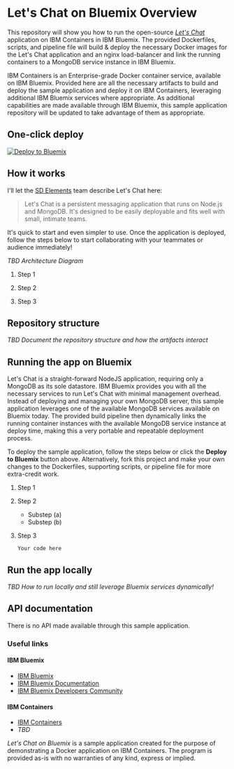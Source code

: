# Let's Chat on Bluemix Overview

This repository will show you how to run the open-source [_Let's Chat_](http://sdelements.github.io/lets-chat/) application on IBM Containers in IBM Bluemix.  The provided Dockerfiles, scripts, and pipeline file will build & deploy the necessary Docker images for the Let's Chat application and an nginx load-balancer and link the running containers to a MongoDB service instance in IBM Bluemix.

IBM Containers is an Enterprise-grade Docker container service, available on IBM Bluemix.  Provided here are all the necessary artifacts to build and deploy the sample application and deploy it on IBM Containers, leveraging additional IBM Bluemix services where appropriate.  As additional capabilities are made available through IBM Bluemix, this sample application repository will be updated to take advantage of them as appropriate.

## One-click deploy
[![Deploy to Bluemix](https://bluemix.net/deploy/button.png)](https://bluemix.net/deploy)

## How it works
I'll let the [SD Elements](http://sdelements.github.io/lets-chat/) team describe Let's Chat here:
> Let's Chat is a persistent messaging application that runs on Node.js and MongoDB. It's designed to be easily deployable and fits well with small, intimate teams.

It's quick to start and even simpler to use.  Once the application is deployed, follow the steps below to start collaborating with your teammates or audience immediately!

_TBD Architecture Diagram_

1. Step 1
 
2. Step 2

3. Step 3

## Repository structure
_TBD Document the repository structure and how the artifacts interact_

## Running the app on Bluemix
Let's Chat is a straight-forward NodeJS application, requiring only a MongoDB as its sole datastore.  IBM Bluemix provides you with all the necessary services to run Let's Chat with minimal management overhead.  Instead of deploying and managing your own MongoDB server, this sample application leverages one of the available MongoDB services available on Bluemix today.  The provided build pipeline then dynamically links the running container instances with the available MongoDB service instance at deploy time, making this a very portable and repeatable deployment process.

To deploy the sample application, follow the steps below or click the **Deploy to Bluemix** button above.  Alternatively, fork this project and make your own changes to the Dockerfiles, supporting scripts, or pipeline file for more extra-credit work.

1. Step 1
 
2. Step 2
	* Substep (a)
	* Substep (b)
3. Step 3

	```
	Your code here
	```

## Run the app locally
_TBD How to run locally and still leverage Bluemix services dynamically!_

## API documentation
There is no API made available through this sample application.

### Useful links
#### IBM Bluemix
* [IBM Bluemix](https://bluemix.net/)  
* [IBM  Bluemix Documentation](https://www.ng.bluemix.net/docs/)  
* [IBM Bluemix Developers Community](http://developer.ibm.com/bluemix)
#### IBM Containers
* [IBM Containers](https://console.ng.bluemix.net/solutions/open-architecture/)
* _TBD_

_Let's Chat on Bluemix_ is a sample application created for the purpose of demonstrating a Docker application on IBM Containers. The program is provided as-is with no warranties of any kind, express or implied. 